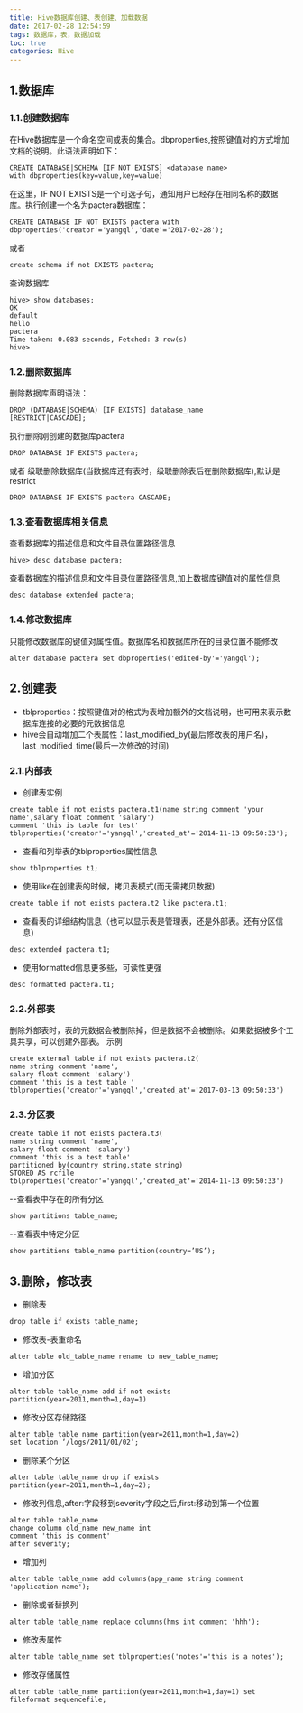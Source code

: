 ```yaml
---
title: Hive数据库创建、表创建、加载数据
date: 2017-02-28 12:54:59
tags: 数据库，表，数据加载
toc: true
categories: Hive
---
```

## 1.数据库 ##
### 1.1.创建数据库 ###
在Hive数据库是一个命名空间或表的集合。dbproperties,按照键值对的方式增加文档的说明。此语法声明如下：
```
CREATE DATABASE|SCHEMA [IF NOT EXISTS] <database name>
with dbproperties(key=value,key=value)
```
在这里，IF NOT EXISTS是一个可选子句，通知用户已经存在相同名称的数据库。执行创建一个名为pactera数据库：
<!-- more -->
```
CREATE DATABASE IF NOT EXISTS pactera with dbproperties('creator'='yangql','date'='2017-02-28');
```
或者
```
create schema if not EXISTS pactera;
```
查询数据库
```
hive> show databases;
OK
default
hello
pactera
Time taken: 0.083 seconds, Fetched: 3 row(s)
hive>
```
### 1.2.删除数据库 ###
删除数据库声明语法：
```
DROP (DATABASE|SCHEMA) [IF EXISTS] database_name
[RESTRICT|CASCADE];
```
执行删除刚创建的数据库pactera
```
DROP DATABASE IF EXISTS pactera;
```
或者
级联删除数据库(当数据库还有表时，级联删除表后在删除数据库),默认是restrict
```
DROP DATABASE IF EXISTS pactera CASCADE;
```
### 1.3.查看数据库相关信息 ###
查看数据库的描述信息和文件目录位置路径信息
```
hive> desc database pactera;
```
查看数据库的描述信息和文件目录位置路径信息,加上数据库键值对的属性信息  
```
desc database extended pactera;
```
### 1.4.修改数据库 ###
只能修改数据库的键值对属性值。数据库名和数据库所在的目录位置不能修改
```
alter database pactera set dbproperties('edited-by'='yangql');
```
## 2.创建表 ##
- tblproperties：按照键值对的格式为表增加额外的文档说明，也可用来表示数据库连接的必要的元数据信息
- hive会自动增加二个表属性：last_modified_by(最后修改表的用户名)，last_modified_time(最后一次修改的时间)
### 2.1.内部表 ###
- 创建表实例
```
create table if not exists pactera.t1(name string comment 'your name',salary float comment 'salary')
comment 'this is table for test'
tblproperties('creator'='yangql','created_at'='2014-11-13 09:50:33');
```
- 查看和列举表的tblproperties属性信息
```
show tblproperties t1;
```
- 使用like在创建表的时候，拷贝表模式(而无需拷贝数据)
```
create table if not exists pactera.t2 like pactera.t1;
```
- 查看表的详细结构信息（也可以显示表是管理表，还是外部表。还有分区信息）
```
desc extended pactera.t1;
```
- 使用formatted信息更多些，可读性更强
```
desc formatted pactera.t1;
```
### 2.2.外部表 ###
删除外部表时，表的元数据会被删除掉，但是数据不会被删除。如果数据被多个工具共享，可以创建外部表。
示例
```
create external table if not exists pactera.t2(
name string comment 'name',
salary float comment 'salary')
comment 'this is a test table '
tblproperties('creator'='yangql','created_at'='2017-03-13 09:50:33')
```
### 2.3.分区表 ###

```
create table if not exists pactera.t3(
name string comment 'name',
salary float comment 'salary')
comment 'this is a test table'
partitioned by(country string,state string)
STORED AS rcfile
tblproperties('creator'='yangql','created_at'='2014-11-13 09:50:33')
```
--查看表中存在的所有分区
```
show partitions table_name;
```
--查看表中特定分区
```
show partitions table_name partition(country=’US’);
```
## 3.删除，修改表 ##
- 删除表
```
drop table if exists table_name;
```
- 修改表-表重命名
```
alter table old_table_name rename to new_table_name;
```
- 增加分区
```
alter table table_name add if not exists partition(year=2011,month=1,day=1)
```
- 修改分区存储路径
```
alter table table_name partition(year=2011,month=1,day=2)
set location ‘/logs/2011/01/02’;
```
- 删除某个分区
```
alter table table_name drop if exists partition(year=2011,month=1,day=2);
```
- 修改列信息,after:字段移到severity字段之后,first:移动到第一个位置
```
alter table table_name
change column old_name new_name int
comment 'this is comment'
after severity;
```
- 增加列
```
alter table table_name add columns(app_name string comment 'application name');
```
- 删除或者替换列
```
alter table table_name replace columns(hms int comment 'hhh');
```
- 修改表属性
```
alter table table_name set tblproperties('notes'='this is a notes');
```
- 修改存储属性
```
alter table table_name partition(year=2011,month=1,day=1) set fileformat sequencefile;
```

